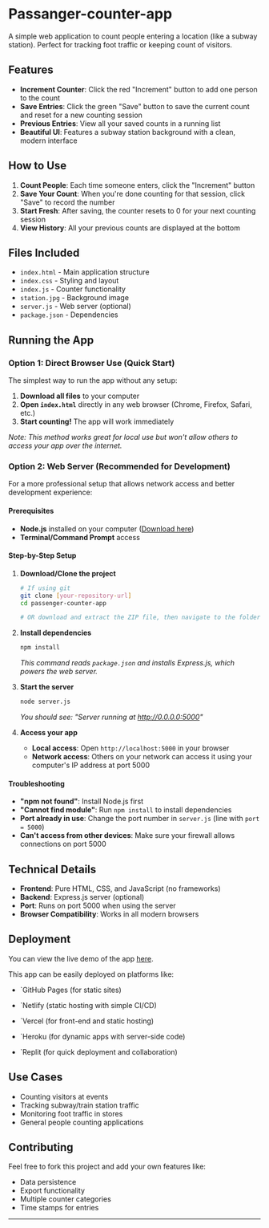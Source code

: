 

# Passanger-counter-app

A simple web application to count people entering a location (like a subway station). Perfect for tracking foot traffic or keeping count of visitors.

## Features

- **Increment Counter**: Click the red "Increment" button to add one person to the count
- **Save Entries**: Click the green "Save" button to save the current count and reset for a new counting session
- **Previous Entries**: View all your saved counts in a running list
- **Beautiful UI**: Features a subway station background with a clean, modern interface

## How to Use

1. **Count People**: Each time someone enters, click the "Increment" button
2. **Save Your Count**: When you're done counting for that session, click "Save" to record the number
3. **Start Fresh**: After saving, the counter resets to 0 for your next counting session
4. **View History**: All your previous counts are displayed at the bottom

## Files Included

- `index.html` - Main application structure
- `index.css` - Styling and layout
- `index.js` - Counter functionality
- `station.jpg` - Background image
- `server.js` - Web server (optional)
- `package.json` - Dependencies

## Running the App

### Option 1: Direct Browser Use (Quick Start)
The simplest way to run the app without any setup:

1. **Download all files** to your computer
2. **Open `index.html`** directly in any web browser (Chrome, Firefox, Safari, etc.)
3. **Start counting!** The app will work immediately

*Note: This method works great for local use but won't allow others to access your app over the internet.*

### Option 2: Web Server (Recommended for Development)

For a more professional setup that allows network access and better development experience:

#### Prerequisites
- **Node.js** installed on your computer ([Download here](https://nodejs.org/))
- **Terminal/Command Prompt** access

#### Step-by-Step Setup

1. **Download/Clone the project**
   ```bash
   # If using git
   git clone [your-repository-url]
   cd passenger-counter-app

   # OR download and extract the ZIP file, then navigate to the folder
   ```

2. **Install dependencies**
   ```bash
   npm install
   ```
   *This command reads `package.json` and installs Express.js, which powers the web server.*

3. **Start the server**
   ```bash
   node server.js
   ```
   *You should see: "Server running at http://0.0.0.0:5000"*

4. **Access your app**
   - **Local access**: Open `http://localhost:5000` in your browser
   - **Network access**: Others on your network can access it using your computer's IP address at port 5000

#### Troubleshooting
- **"npm not found"**: Install Node.js first
- **"Cannot find module"**: Run `npm install` to install dependencies
- **Port already in use**: Change the port number in `server.js` (line with `port = 5000`)
- **Can't access from other devices**: Make sure your firewall allows connections on port 5000

## Technical Details

- **Frontend**: Pure HTML, CSS, and JavaScript (no frameworks)
- **Backend**: Express.js server (optional)
- **Port**: Runs on port 5000 when using the server
- **Browser Compatibility**: Works in all modern browsers

## Deployment

You can view the live demo of the app [here](https://ishitjain11.github.io/Passanger-counter-app/).

This app can be easily deployed on platforms like:

- `GitHub Pages (for static sites)

- `Netlify (static hosting with simple CI/CD)

- `Vercel (for front-end and static hosting)

- `Heroku (for dynamic apps with server-side code)

- `Replit (for quick deployment and collaboration)

## Use Cases

- Counting visitors at events
- Tracking subway/train station traffic
- Monitoring foot traffic in stores
- General people counting applications

## Contributing

Feel free to fork this project and add your own features like:
- Data persistence
- Export functionality
- Multiple counter categories
- Time stamps for entries

---
